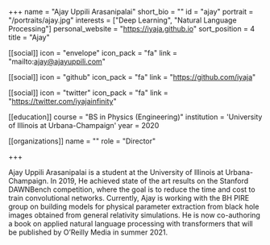 +++
name = "Ajay Uppili Arasanipalai"
short_bio = ""
id = "ajay"
portrait = "/portraits/ajay.jpg"
interests = ["Deep Learning", "Natural Language Processing"]
personal_website = "https://iyaja.github.io"
sort_position = 4
title = "Ajay"

[[social]]
    icon = "envelope"
    icon_pack = "fa"
    link = "mailto:ajay@ajayuppili.com"

[[social]]
    icon = "github"
    icon_pack = "fa"
    link = "https://github.com/iyaja"    

[[social]]
    icon = "twitter"
    icon_pack = "fa"
    link = "https://twitter.com/iyajainfinity"


[[education]]
    course = "BS in Physics (Engineering)"
    institution = 'University of Illinois at Urbana-Champaign'
    year = 2020

[[organizations]]
    name = ""
    role = "Director"

+++

Ajay Uppili Arasanipalai is a student at the University of Illinois at Urbana-Champaign. In 2019, He achieved state of the art results on the Stanford DAWNBench competition, where the goal is to reduce the time and cost to train convolutional networks. Currently, Ajay is working with the BH PIRE group on building models for physical parameter extraction from black hole images obtained from general relativity simulations. He is now co-authoring a book on applied natural language processing with transformers that will be published by O’Reilly Media in summer 2021.